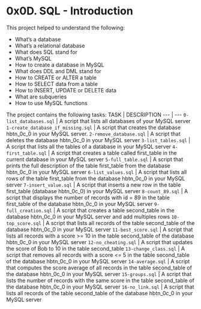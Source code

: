 # 0x0D. SQL - Introduction

This project helped to understand the following:
- What’s a database
- What’s a relational database
- What does SQL stand for
- What’s MySQL
- How to create a database in MySQL
- What does DDL and DML stand for
- How to CREATE or ALTER a table
- How to SELECT data from a table
- How to INSERT, UPDATE or DELETE data
- What are subqueries
- How to use MySQL functions

The project contains the following tasks:
TASK | DESCRIPTION
--- | ---
`0-list_databases.sql` | A script that lists all databases of your MySQL server
`1-create_database_if_missing.sql` | A script that creates the database hbtn_0c_0 in your MySQL server.
`2-remove_database.sql` | A script that deletes the database hbtn_0c_0 in your MySQL server
`3-list_tables.sql` | A script that lists all the tables of a database in your MySQL server
`4-first_table.sql` | A script that creates a table called first_table in the current database in your MySQL server
`5-full_table.sql` | A script that prints the full description of the table first_table from the database hbtn_0c_0 in your MySQL server
`6-list_values.sql` | A script that lists all rows of the table first_table from the database hbtn_0c_0 in your MySQL server
`7-insert_value.sql` | A script that inserts a new row in the table first_table (database hbtn_0c_0) in your MySQL server
`8-count_89.sql` | A script that displays the number of records with id = 89 in the table first_table of the database hbtn_0c_0 in your MySQL server
`9-full_creation.sql` | A script that creates a table second_table in the database hbtn_0c_0 in your MySQL server and add multiples rows
`10-top_score.sql` | A script that lists all records of the table second_table of the database hbtn_0c_0 in your MySQL server
`11-best_score.sql` | A script that lists all records with a score >= 10 in the table second_table of the database hbtn_0c_0 in your MySQL server
`12-no_cheating.sql` | A script that updates the score of Bob to 10 in the table second_table
`13-change_class.sql` | A script that removes all records with a score <= 5 in the table second_table of the database hbtn_0c_0 in your MySQL server
`14-average.sql` | A script that computes the score average of all records in the table second_table of the database hbtn_0c_0 in your MySQL server
`15-groups.sql` | A script that lists the number of records with the same score in the table second_table of the database hbtn_0c_0 in your MySQL server
`16-no_link.sql` | A script that lists all records of the table second_table of the database hbtn_0c_0 in your MySQL server
